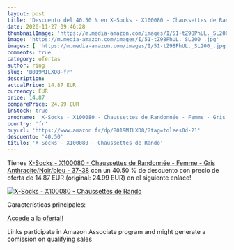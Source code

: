 ```yaml
---
layout: post
title: 'Descuento del 40.50 % en X-Socks - X100080 - Chaussettes de Rando'
date: 2020-11-27 09:46:28
thumbnailImage: 'https://m.media-amazon.com/images/I/51-tZ98PhUL._SL200_.jpg'
image: 'https://m.media-amazon.com/images/I/51-tZ98PhUL._SL200_.jpg'
images: [ 'https://m.media-amazon.com/images/I/51-tZ98PhUL._SL200_.jpg' ]
comments: true
category: ofertas
author: ring
slug: 'B019MILXD8-fr'
description:
actualPrice: 14.87 EUR
currency: EUR
price: 14.87
comparePrice: 24.99 EUR
inStock: true
prodname: 'X-Socks - X100080 - Chaussettes de Randonnée - Femme - Gris  Anthracite/Noir/bleu  - 37-38'
country: 'fr'
buyurl: 'https://www.amazon.fr/dp/B019MILXD8/?tag=tolees0d-21'
descuento: '40.50'
titulo: 'X-Socks - X100080 - Chaussettes de Rando'
---
```


Tienes [X-Socks - X100080 - Chaussettes de Randonnée - Femme - Gris  Anthracite/Noir/bleu  - 37-38](https://www.amazon.fr/dp/B019MILXD8/?tag=tolees0d-21) con un 40.50 % de descuento con precio de oferta de 14.87 EUR (original: 24.99 EUR) en el siguiente enlace!

[![X-Socks - X100080 - Chaussettes de Rando](https://m.media-amazon.com/images/I/51-tZ98PhUL._SL200_.jpg)](https://www.amazon.fr/dp/B019MILXD8/?tag=tolees0d-21)

Características principales:


[Accede a la oferta!!](https://www.amazon.fr/dp/B019MILXD8/?tag=tolees0d-21)

Links participate in Amazon Associate program and might generate a comission on qualifying sales


